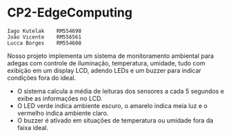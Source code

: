 # CP2-EdgeComputing
```
Iago Kutelak	RM554698
João Vicente	RM556561
Lucca Borges	RM554608
```
Nosso projeto implementa um sistema de monitoramento ambiental para adegas com controle de iluminação, temperatura, umidade, tudo com exibição em um display LCD, adendo LEDs e um buzzer para indicar condições fora do ideal. 
* O sistema calcula a média de leituras dos sensores a cada 5 segundos e exibe as informações no LCD.
* O LED verde indica ambiente escuro, o amarelo indica meia luz e o vermelho indica ambiente claro.
* O buzzer é ativado em situações de temperatura ou umidade fora da faixa ideal.
